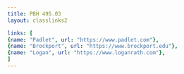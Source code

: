 ```yaml
---
title: PBH 495.03
layout: classlinks2

links: [
{name: "Padlet", url: "https://www.padlet.com"},
{name: "Brockport", url: "https://www.brockport.edu"},
{name: "Logan", url: "https://www.loganrath.com"},
]    
---
```

